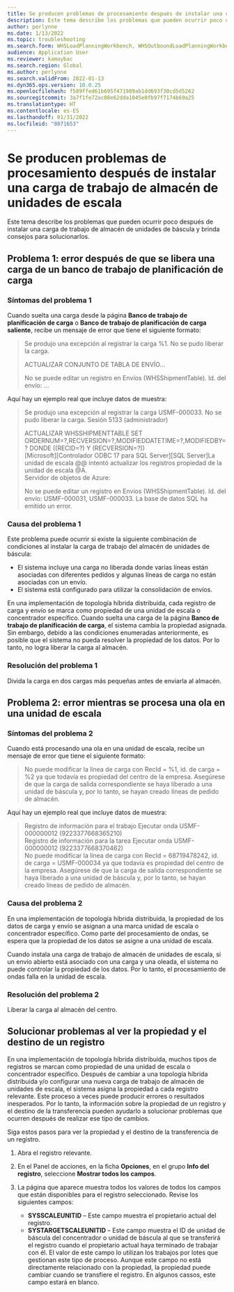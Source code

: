 ```yaml
---
title: Se producen problemas de procesamiento después de instalar una carga de trabajo de almacén de unidades de escala
description: Este tema describe los problemas que pueden ocurrir poco después de instalar una carga de trabajo de almacén de unidades de báscula y brinda consejos para solucionarlos.
author: perlynne
ms.date: 1/13/2022
ms.topic: troubleshooting
ms.search.form: WHSLoadPlanningWorkbench, WHSOutboundLoadPlanningWorkbench
audience: Application User
ms.reviewer: kamaybac
ms.search.region: Global
ms.author: perlynne
ms.search.validFrom: 2022-01-13
ms.dyn365.ops.version: 10.0.25
ms.openlocfilehash: f589ffed61b695f471989ab1dd693f30cd5d5262
ms.sourcegitcommit: 3a7f1fe72ac08e62dda1045e0fb97f7174b69a25
ms.translationtype: HT
ms.contentlocale: es-ES
ms.lasthandoff: 01/31/2022
ms.locfileid: "8071653"
---
```

# <a name="processing-issues-occur-after-a-scale-unit-warehouse-workload-is-installed"></a>Se producen problemas de procesamiento después de instalar una carga de trabajo de almacén de unidades de escala

Este tema describe los problemas que pueden ocurrir poco después de instalar una carga de trabajo de almacén de unidades de báscula y brinda consejos para solucionarlos.

## <a name="issue-1-error-after-a-load-is-released-from-a-load-planning-workbench"></a>Problema 1: error después de que se libera una carga de un banco de trabajo de planificación de carga

### <a name="symptoms-of-issue-1"></a>Síntomas del problema 1

Cuando suelta una carga desde la página **Banco de trabajo de planificación de carga** o **Banco de trabajo de planificación de carga saliente**, recibe un mensaje de error que tiene el siguiente formato:

> Se produjo una excepción al registrar la carga %1. No se pudo liberar la carga.
> 
> ACTUALIZAR CONJUNTO DE TABLA DE ENVÍO...
> 
> No se puede editar un registro en Envíos (WHSShipmentTable). Id. del envío: ...

Aquí hay un ejemplo real que incluye datos de muestra:

> Se produjo una excepción al registrar la carga USMF-000033. No se pudo liberar la carga.
Sesión 5133 (administrador)
>
> ACTUALIZAR WHSSHIPMENTTABLE SET ORDERNUM=?,RECVERSION=?,MODIFIEDDATETIME=?,MODIFIEDBY=? DONDE ((RECID=?) Y (RECVERSION=?))  
> [Microsoft][Controlador ODBC 17 para SQL Server][SQL Server]La unidad de escala @@ intentó actualizar los registros propiedad de la unidad de escala @A.  
> Servidor de objetos de Azure:
>
> No se puede editar un registro en Envíos (WHSShipmentTable). Id. del envío: USMF-000031, USMF-000033. La base de datos SQL ha emitido un error.

### <a name="cause-of-issue-1"></a>Causa del problema 1

Este problema puede ocurrir si existe la siguiente combinación de condiciones al instalar la carga de trabajo del almacén de unidades de báscula:

- El sistema incluye una carga no liberada donde varias líneas están asociadas con diferentes pedidos y algunas líneas de carga no están asociadas con un envío.
- El sistema está configurado para utilizar la consolidación de envíos.

En una implementación de topología híbrida distribuida, cada registro de carga y envío se marca como propiedad de una unidad de escala o concentrador específico. Cuando suelta una carga de la página **Banco de trabajo de planificación de carga**, el sistema cambia la propiedad asignada. Sin embargo, debido a las condiciones enumeradas anteriormente, es posible que el sistema no pueda resolver la propiedad de los datos. Por lo tanto, no logra liberar la carga al almacén.

### <a name="resolution-of-issue-1"></a>Resolución del problema 1

Divida la carga en dos cargas más pequeñas antes de enviarla al almacén.

## <a name="issue-2-error-while-a-wave-is-processed-on-a-scale-unit"></a>Problema 2: error mientras se procesa una ola en una unidad de escala

### <a name="symptoms-of-issue-2"></a>Síntomas del problema 2

Cuando está procesando una ola en una unidad de escala, recibe un mensaje de error que tiene el siguiente formato:

> No puede modificar la línea de carga con RecId = %1, id. de carga = %2 ya que todavía es propiedad del centro de la empresa. Asegúrese de que la carga de salida correspondiente se haya liberado a una unidad de báscula y, por lo tanto, se hayan creado líneas de pedido de almacén.

Aquí hay un ejemplo real que incluye datos de muestra:

> Registro de información para el trabajo Ejecutar onda USMF-000000012 (9223377668365210)  
> Registro de información para la tarea Ejecutar onda USMF-000000012 (9223377668370462)  
> No puede modificar la línea de carga con RecId = 68719478242, id. de carga = USMF-000034 ya que todavía es propiedad del centro de la empresa. Asegúrese de que la carga de salida correspondiente se haya liberado a una unidad de báscula y, por lo tanto, se hayan creado líneas de pedido de almacén.

### <a name="cause-of-issue-2"></a>Causa del problema 2

En una implementación de topología híbrida distribuida, la propiedad de los datos de carga y envío se asignan a una marca unidad de escala o concentrador específico. Como parte del procesamiento de ondas, se espera que la propiedad de los datos se asigne a una unidad de escala.

Cuando instala una carga de trabajo de almacén de unidades de escala, si un envío abierto está asociado con una carga y una oleada, el sistema no puede controlar la propiedad de los datos. Por lo tanto, el procesamiento de ondas falla en la unidad de escala.

### <a name="resolution-of-issue-2"></a>Resolución del problema 2

Liberar la carga al almacén del centro.

## <a name="troubleshoot-issues-by-viewing-a-records-ownership-and-destination"></a>Solucionar problemas al ver la propiedad y el destino de un registro

En una implementación de topología híbrida distribuida, muchos tipos de registros se marcan como propiedad de una unidad de escala o concentrador específico. Después de cambiar a una topología híbrida distribuida y/o configurar una nueva carga de trabajo de almacén de unidades de escala, el sistema asigna la propiedad a cada registro relevante. Este proceso a veces puede producir errores o resultados inesperados. Por lo tanto, la información sobre la propiedad de un registro y el destino de la transferencia pueden ayudarlo a solucionar problemas que ocurren después de realizar ese tipo de cambios.

Siga estos pasos para ver la propiedad y el destino de la transferencia de un registro.

1. Abra el registro relevante.
1. En el Panel de acciones, en la ficha **Opciones**, en el grupo **Info del registro**, seleccione **Mostrar todos los campos**.
1. La página que aparece muestra todos los valores de todos los campos que están disponibles para el registro seleccionado. Revise los siguientes campos:

    - **SYSSCALEUNITID** – Este campo muestra el propietario actual del registro.
    - **SYSTARGETSCALEUNITID** – Este campo muestra el ID de unidad de báscula del concentrador o unidad de báscula al que se transferirá el registro cuando el propietario actual haya terminado de trabajar con él. El valor de este campo lo utilizan los trabajos por lotes que gestionan este tipo de proceso. Aunque este campo no está directamente relacionado con la propiedad, la propiedad puede cambiar cuando se transfiere el registro. En algunos cassos, este campo estará en blanco.
